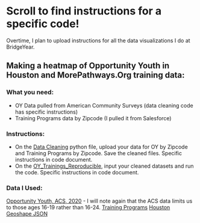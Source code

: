 # Scroll to find instructions for a specific code!
Overtime, I plan to upload instructions for all the data visualizations I do at BridgeYear. 

## Making a heatmap of Opportunity Youth in Houston and MorePathways.Org training data:

### What you need:
- OY Data pulled from American Community Surveys (data cleaning code has specific instructions)
- Training Programs data by Zipcode (I pulled it from Salesforce)

### Instructions:
- On the [Data Cleaning](https://github.com/sejal234/heatmaps_by/blob/main/DataCleaning_BY.ipynb) python file, upload your data for OY by Zipcode and Training Programs by Zipcode. Save the cleaned files. Specific instructions in code document.
- On the [OY_Trainings_Reproducible](https://github.com/sejal234/heatmaps_by/blob/main/OY_Trainings_Reproducible_Heatmap.ipynb), input your cleaned datasets and run the code. Specific instructions in code document.

### Data I Used:
[Opportunity Youth, ACS, 2020]('https://raw.githubusercontent.com/sejal234/heatmaps_by/main/oy_zip_texas.csv') - I will note again that the ACS data limits us to those ages 16-19 rather than 16-24.
[Training Programs]('https://raw.githubusercontent.com/sejal234/heatmaps_by/main/trainings_zips.csv')
[Houston Geoshape JSON]('https://raw.githubusercontent.com/sejal234/heatmaps_by/main/Zip_Codes.geojson')

    
